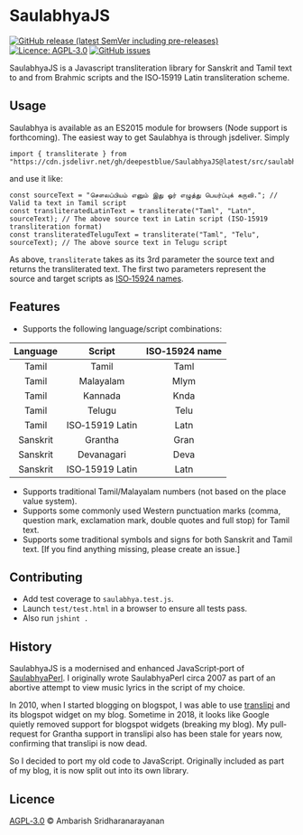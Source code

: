 # SaulabhyaJS

[![GitHub release (latest SemVer including pre-releases)](https://img.shields.io/github/v/release/deepestblue/SaulabhyaJS?include_prereleases&sort=semver&style=for-the-badge)](https://github.com/deepestblue/SaulabhyaJS/releases) [![Licence: AGPL‐3.0](https://img.shields.io/github/license/deepestblue/SaulabhyaJS?label=LICENCE&style=for-the-badge)](https://www.gnu.org/licenses/agpl-3.0.en.html) [![GitHub issues](https://img.shields.io/github/issues/deepestblue/SaulabhyaJS?style=for-the-badge)](https://github.com/deepestblue/SaulabhyaJS/issues)

SaulabhyaJS is a Javascript transliteration library for Sanskrit and Tamil text to and from Brahmic scripts and the ISO‐15919 Latin transliteration scheme.

## Usage

Saulabhya is available as an ES2015 module for browsers (Node support is forthcoming). The easiest way to get Saulabhya is through jsdeliver. Simply

    import { transliterate } from "https://cdn.jsdelivr.net/gh/deepestblue/SaulabhyaJS@latest/src/saulabhya.min.js";

and use it like:

    const sourceText = "சௌலப்பியம் எனும் இது ஓர் எழுத்து பெயர்ப்புக் கருவி."; // Valid ta text in Tamil script
    const transliteratedLatinText = transliterate("Taml", "Latn", sourceText); // The above source text in Latin script (ISO‐15919 transliteration format)
    const transliteratedTeluguText = transliterate("Taml", "Telu", sourceText); // The above source text in Telugu script

As above, `transliterate` takes as its 3rd parameter the source text and returns the transliterated text. The first two parameters represent the source and target scripts as [ISO‐15924 names](https://en.wikipedia.org/wiki/ISO_15924).

## Features

* Supports the following language/script combinations:

| Language |      Script     | ISO‐15924 name |
|:--------:|:---------------:|:--------------:|
|   Tamil  |      Tamil      |      Taml      |
|   Tamil  |    Malayalam    |      Mlym      |
|   Tamil  |     Kannada     |      Knda      |
|   Tamil  |      Telugu     |      Telu      |
|   Tamil  | ISO‐15919 Latin |      Latn      |
| Sanskrit |     Grantha     |      Gran      |
| Sanskrit |    Devanagari   |      Deva      |
| Sanskrit | ISO‐15919 Latin |      Latn      |

* Supports traditional Tamil/Malayalam numbers (not based on the place value system).
* Supports some commonly used Western punctuation marks (comma, question mark, exclamation mark, double quotes and full stop) for Tamil text.
* Supports some traditional symbols and signs for both Sanskrit and Tamil text. [If you find anything missing, please create an issue.]

## Contributing

* Add test coverage to `saulabhya.test.js`.
* Launch `test/test.html` in a browser to ensure all tests pass.
* Also run `jshint .`

## History

SaulabhyaJS is a modernised and enhanced JavaScript‐port of [SaulabhyaPerl](https://github.com/deepestblue/SaulabhyaPerl). I originally wrote SaulabhyaPerl circa 2007 as part of an abortive attempt to view music lyrics in the script of my choice.

In 2010, when I started blogging on blogspot, I was able to use [translipi](https://github.com/srikanthsubra/translipi) and its blogspot widget on my blog. Sometime in 2018, it looks like Google quietly removed support for blogspot widgets (breaking my blog). My pull‐request for Grantha support in translipi also has been stale for years now, confirming that translipi is now dead.

So I decided to port my old code to JavaScript. Originally included as part of my blog, it is now split out into its own library.

## Licence

[AGPL‐3.0](https://www.gnu.org/licenses/agpl-3.0.en.html) © Ambarish Sridharanarayanan
